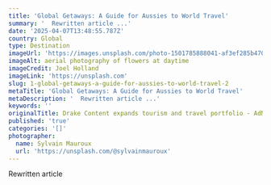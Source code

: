 ```yaml
---
title: 'Global Getaways: A Guide for Aussies to World Travel'
summary: '  Rewritten article ...'
date: '2025-04-07T13:48:55.787Z'
country: Global
type: Destination
imageUrl: 'https://images.unsplash.com/photo-1501785888041-af3ef285b470'
imageAlt: aerial photography of flowers at daytime
imageCredit: Joel Holland
imageLink: 'https://unsplash.com'
slug: 1-global-getaways-a-guide-for-aussies-to-world-travel-2
metaTitle: 'Global Getaways: A Guide for Aussies to World Travel'
metaDescription: '  Rewritten article ...'
keywords: ''
originalTitle: Drake Content expands tourism and travel portfolio - AdNews
published: 'true'
categories: '[]'
photographer:
  name: Sylvain Mauroux
  url: 'https://unsplash.com/@sylvainmauroux'
---
```







Rewritten article

